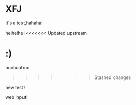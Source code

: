 # XFJ

It's a test,hahaha!

heiheihei
<<<<<<< Updated upstream

:)
=======
huohuohuo
>>>>>>> Stashed changes

new test!

web input!
